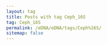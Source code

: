 ```yaml
---
layout: tag
title: Posts with tag Ceph_16S
tag: Ceph_16S
permalink: /eDNA/eDNA/tags/Ceph%16S/
sitemap: false
---
```


